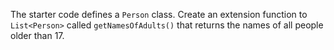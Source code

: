 

The starter code defines a `Person` class. Create an extension function to
`List<Person>` called `getNamesOfAdults()` that returns the names of all people
older than 17.
